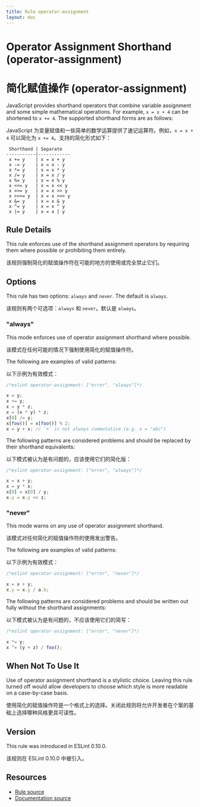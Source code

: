 ```yaml
---
title: Rule operator-assignment
layout: doc
---
```

<!-- Note: No pull requests accepted for this file. See README.md in the root directory for details. -->

# Operator Assignment Shorthand (operator-assignment)

# 简化赋值操作 (operator-assignment)

JavaScript provides shorthand operators that combine variable assignment and some simple mathematical operations. For example, `x = x + 4` can be shortened to `x += 4`. The supported shorthand forms are as follows:

JavaScript 为变量赋值和一些简单的数学运算提供了速记运算符。例如，`x = x + 4` 可以简化为 `x += 4`。支持的简化形式如下：

```text
 Shorthand | Separate
-----------|------------
 x += y    | x = x + y
 x -= y    | x = x - y
 x *= y    | x = x * y
 x /= y    | x = x / y
 x %= y    | x = x % y
 x <<= y   | x = x << y
 x >>= y   | x = x >> y
 x >>>= y  | x = x >>> y
 x &= y    | x = x & y
 x ^= y    | x = x ^ y
 x |= y    | x = x | y
```

## Rule Details

This rule enforces use of the shorthand assignment operators by requiring them where possible or prohibiting them entirely.

该规则强制简化的赋值操作符在可能的地方的使用或完全禁止它们。

## Options

This rule has two options: `always` and `never`. The default is `always`.

该规则有两个可选项：`always` 和 `never`。默认是 `always`。

### "always"

This mode enforces use of operator assignment shorthand where possible.

该模式在任何可能的情况下强制使用简化的赋值操作符。

The following are examples of valid patterns:

以下示例为有效模式：

```js
/*eslint operator-assignment: ["error", "always"]*/

x = y;
x += y;
x = y * z;
x = (x * y) * z;
x[0] /= y;
x[foo()] = x[foo()] % 2;
x = y + x; // `+` is not always commutative (e.g. x = "abc")
```

The following patterns are considered problems and should be replaced by their shorthand equivalents:

以下模式被认为是有问题的，应该使用它们的简化版：

```js
/*eslint operator-assignment: ["error", "always"]*/

x = x + y;
x = y * x;
x[0] = x[0] / y;
x.y = x.y << z;
```

### "never"

This mode warns on any use of operator assignment shorthand.

该模式对任何简化的赋值操作符的使用发出警告。

The following are examples of valid patterns:

以下示例为有效模式：

```js
/*eslint operator-assignment: ["error", "never"]*/

x = x + y;
x.y = x.y / a.b;
```

The following patterns are considered problems and should be written out fully without the shorthand assignments:

以下模式被认为是有问题的，不应该使用它们的简写：

```js
/*eslint operator-assignment: ["error", "never"]*/

x *= y;
x ^= (y + z) / foo();
```

## When Not To Use It

Use of operator assignment shorthand is a stylistic choice. Leaving this rule turned off would allow developers to choose which style is more readable on a case-by-case basis.

使用简化的赋值操作符是一个格式上的选择。关闭此规则将允许开发者在个案的基础上选择哪种风格更具可读性。

## Version

This rule was introduced in ESLint 0.10.0.

该规则在 ESLint 0.10.0 中被引入。

## Resources

* [Rule source](https://github.com/eslint/eslint/tree/master/lib/rules/operator-assignment.js)
* [Documentation source](https://github.com/eslint/eslint/tree/master/docs/rules/operator-assignment.md)
